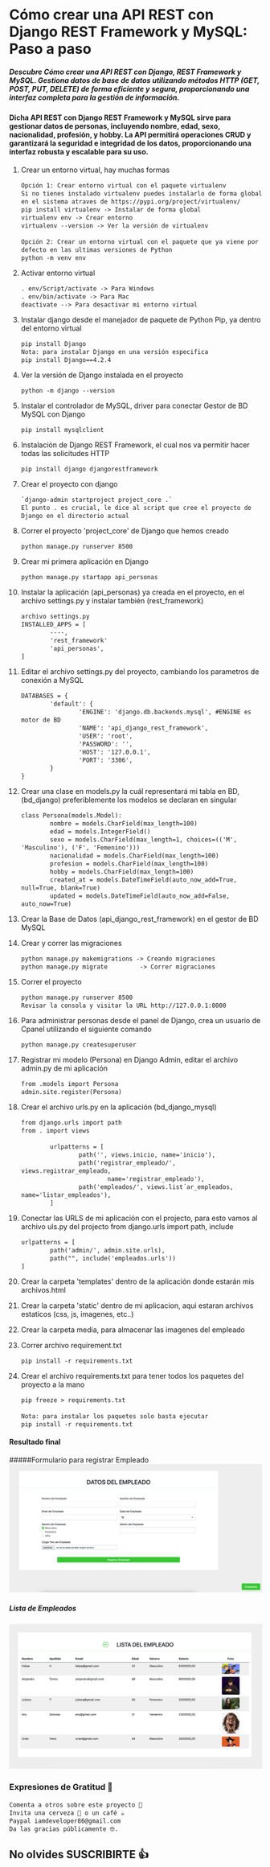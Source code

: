 # Cómo crear una API REST con Django REST Framework y MySQL: Paso a paso

##### Descubre Cómo crear una API REST con Django, REST Framework y MySQL. Gestiona datos de base de datos utilizando métodos HTTP (GET, POST, PUT, DELETE) de forma eficiente y segura, proporcionando una interfaz completa para la gestión de información.

#### Dicha API REST con Django REST Framework y MySQL sirve para gestionar datos de personas, incluyendo nombre, edad, sexo, nacionalidad, profesión, y hobby. La API permitirá operaciones CRUD y garantizará la seguridad e integridad de los datos, proporcionando una interfaz robusta y escalable para su uso.

1.  Crear un entorno virtual, hay muchas formas

        Opción 1: Crear entorno virtual con el paquete virtualenv
        Si no tienes instalado virtualenv puedes instalarlo de forma global en el sistema atraves de https://pypi.org/project/virtualenv/
        pip install virtualenv -> Instalar de forma global
        virtualenv env -> Crear entorno
        virtualenv --version -> Ver la versión de virtualenv

        Opción 2: Crear un entorno virtual con el paquete que ya viene por defecto en las ultimas versiones de Python
        python -m venv env

2.  Activar entorno virtual

        . env/Script/activate -> Para Windows
        . env/bin/activate -> Para Mac
        deactivate --> Para desactivar mi entorno virtual

3.  Instalar django desde el manejador de paquete de Python Pip, ya dentro del entorno virtual

        pip install Django
        Nota: para instalar Django en una versión especifica
        pip install Django==4.2.4

4.  Ver la versión de Django instalada en el proyecto

        python -m django --version

5.  Instalar el controlador de MySQL, driver para conectar Gestor de BD MySQL con Django

        pip install mysqlclient

6.  Instalación de Django REST Framework, el cual nos va permitir hacer todas las solicitudes HTTP

        pip install django djangorestframework

7.  Crear el proyecto con django

        `django-admin startproject project_core .`
        El punto . es crucial, le dice al script que cree el proyecto de Django en el directorio actual

8.  Correr el proyecto 'project_core' de Django que hemos creado

        python manage.py runserver 8500

9.  Crear mi primera aplicación en Django

        python manage.py startapp api_personas

10. Instalar la aplicación (api_personas) ya creada en el proyecto, en el archivo settings.py y instalar también (rest_framework)

        archivo settings.py
        INSTALLED_APPS = [
                ----,
                'rest_framework'
                'api_personas',
        ]

11. Editar el archivo settings.py del proyecto, cambiando los parametros de conexión a MySQL

        DATABASES = {
                'default': {
                        'ENGINE': 'django.db.backends.mysql', #ENGINE es motor de BD
                        'NAME': 'api_django_rest_framework',
                        'USER': 'root',
                        'PASSWORD': '',
                        'HOST': '127.0.0.1',
                        'PORT': '3306',
                }
        }

12. Crear una clase en models.py la cuál representará mi tabla en BD,(bd_django) preferiblemente los modelos
    se declaran en singular

        class Persona(models.Model):
                nombre = models.CharField(max_length=100)
                edad = models.IntegerField()
                sexo = models.CharField(max_length=1, choices=(('M', 'Masculino'), ('F', 'Femenino')))
                nacionalidad = models.CharField(max_length=100)
                profesion = models.CharField(max_length=100)
                hobby = models.CharField(max_length=100)
                created_at = models.DateTimeField(auto_now_add=True, null=True, blank=True)
                updated = models.DateTimeField(auto_now_add=False, auto_now=True)

13. Crear la Base de Datos (api_django_rest_framework) en el gestor de BD MySQL

14. Crear y correr las migraciones

        python manage.py makemigrations -> Creando migraciones
        python manage.py migrate         -> Correr migraciones

15. Correr el proyecto

        python manage.py runserver 8500
        Revisar la consola y visitar la URL http://127.0.0.1:8000

16. Para administrar personas desde el panel de Django, crea un usuario de Cpanel utilizando el siguiente comando

        python manage.py createsuperuser

17. Registrar mi modelo (Persona) en Django Admin, editar el archivo admin.py de mi aplicación

        from .models import Persona
        admin.site.register(Persona)

18. Crear el archivo urls.py en la aplicación (bd_django_mysql)

        from django.urls import path
        from . import views

                urlpatterns = [
                        path('', views.inicio, name='inicio'),
                        path('registrar_empleado/', views.registrar_empleado,
                                name='registrar_empleado'),
                        path('empleados/', views.list´ar_empleados, name='listar_empleados'),
                ]

19. Conectar las URLS de mi aplicación con el projecto, para esto vamos al archivo uls.py del projecto
    from django.urls import path, include

        urlpatterns = [
                path('admin/', admin.site.urls),
                path("", include('empleados.urls'))
        ]

20. Crear la carpeta 'templates' dentro de la aplicación donde estarán mis archivos.html

21. Crear la carpeta 'static' dentro de mi aplicacion, aqui estaran archivos
    estaticos (css, js, imagenes, etc..)

22. Crear la carpeta media, para almacenar las imagenes del empleado

23. Correr archivo requirement.txt

        pip install -r requirements.txt

24. Crear el archivo requirements.txt para tener todos los paquetes del proyecto a la mano

        pip freeze > requirements.txt

        Nota: para instalar los paquetes solo basta ejecutar
        pip install -r requirements.txt

#### Resultado final

#####Formulario para registrar Empleado
![](https://raw.githubusercontent.com/urian121/imagenes-proyectos-github/master/registrar-empleado-con-django-crud-urian-viera.png)

##### Lista de Empleados

![](https://raw.githubusercontent.com/urian121/imagenes-proyectos-github/master/lista-de-empleados-crud-django-urian-viera.png)

### Expresiones de Gratitud 🎁

    Comenta a otros sobre este proyecto 📢
    Invita una cerveza 🍺 o un café ☕
    Paypal iamdeveloper86@gmail.com
    Da las gracias públicamente 🤓.

## No olvides SUSCRIBIRTE 👍
